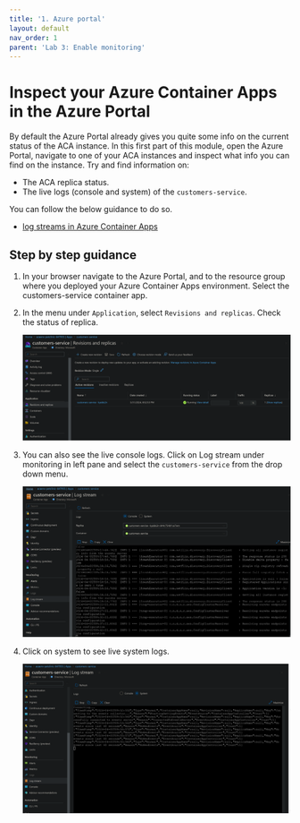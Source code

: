 ```yaml
---
title: '1. Azure portal'
layout: default
nav_order: 1
parent: 'Lab 3: Enable monitoring'
---
```


# Inspect your Azure Container Apps in the Azure Portal

By default the Azure Portal already gives you quite some info on the current status of the ACA instance. In this first part of this module, open the Azure Portal, navigate to one of your ACA instances and inspect what info you can find on the instance. Try and find information on:

- The ACA replica status.
- The live logs (console and system) of the `customers-service`.

You can follow the below guidance to do so.

- [log streams in Azure Container Apps]([https://learn.microsoft.com/azure/container-apps/log-streaming?tabs=bash])


## Step by step guidance

1. In your browser navigate to the Azure Portal, and to the resource group where you deployed your Azure Container Apps environment. Select the customers-service container app.

1. In the menu under `Application`, select `Revisions and replicas`. Check the status of replica.

   ![replica-status](../../images/replica_status.png)

1. You can also see the live console logs. Click on Log stream under monitoring in left pane and select the `customers-service` from the drop down menu.

   ![customers-service](../../images/customers-service.png)

1. Click on system to see live system logs.

   ![customers-service](../../images/system-logs.png)
